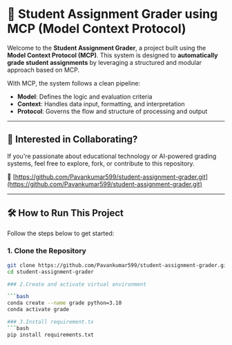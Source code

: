 # 📝 Student Assignment Grader using MCP (Model Context Protocol)

Welcome to the **Student Assignment Grader**, a project built using the **Model Context Protocol (MCP)**. This system is designed to **automatically grade student assignments** by leveraging a structured and modular approach based on MCP.

With MCP, the system follows a clean pipeline:
- **Model**: Defines the logic and evaluation criteria
- **Context**: Handles data input, formatting, and interpretation
- **Protocol**: Governs the flow and structure of processing and output

---

## 🤝 Interested in Collaborating?

If you're passionate about educational technology or AI-powered grading systems, feel free to explore, fork, or contribute to this repository.

🔗 [https://github.com/Pavankumar599/student-assignment-grader.git](https://github.com/Pavankumar599/student-assignment-grader.git)

---

## 🛠️ How to Run This Project

Follow the steps below to get started:

### 1. Clone the Repository

```bash
git clone https://github.com/Pavankumar599/student-assignment-grader.git
cd student-assignment-grader

### 2.Create and activate virtual environment

```bash
conda create --name grade python=3.10
conda activate grade

### 3.Install requirement.tx
```bash
pip install requirements.txt
